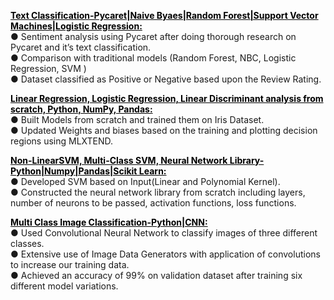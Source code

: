 <style>
  .folder-link{
    color:black;
    text-decoration:underline;
  }
</style>

<a target="_blank" class="folder-link" href="https://github.com/deejachhabra/Data-Mining/tree/master/Natural%20Language%20Processing"><b>Text Classification-Pycaret|Naive Byaes|Random Forest|Support Vector Machines|Logistic Regression:</b></a><br>
● Sentiment analysis using Pycaret after doing thorough research on Pycaret and it’s text classification.<br>
● Comparison with traditional models (Random Forest, NBC, Logistic Regression, SVM )<br>
● Dataset classified as Positive or Negative based upon the Review Rating.<br>

<a target="_blank" class="folder-link" href="https://github.com/deejachhabra/Machine-Learning/tree/master/Linear%2C%20Logistic%2C%20Linear%20Discriminant%20Analysis%20from%20scratch"><b>Linear Regression, Logistic Regression, Linear Discriminant analysis from scratch, Python, NumPy, Pandas:</b></a><br>
● Built Models from scratch and trained them on Iris Dataset.<br>
● Updated Weights and biases based on the training and plotting decision regions using MLXTEND.<br>

<a target="_blank" class="folder-link" href="https://github.com/deejachhabra/Machine-Learning/tree/master/Non-Linear%20SVm%2C%20Multi%20Class%20SVM%20and%20Neural%20Network%20Library%20from%20scratch"><b>Non-LinearSVM, Multi-Class SVM, Neural Network Library-Python|Numpy|Pandas|Scikit Learn:</b></a><br>
● Developed SVM based on Input(Linear and Polynomial Kernel).<br>
● Constructed the neural network library from scratch including layers, number of neurons to be passed, activation functions,
loss functions.<br>


<a target="_blank" class="folder-link" href="https://github.com/deejachhabra/Data-Mining/tree/master/MultiClassImageClassifier"><b>Multi Class Image Classification-Python|CNN:</b></a><br>
● Used Convolutional Neural Network to classify images of three different classes.<br>
● Extensive use of Image Data Generators with application of convolutions to increase our training data.<br>
● Achieved an accuracy of 99% on validation dataset after training six different model variations.<br>


